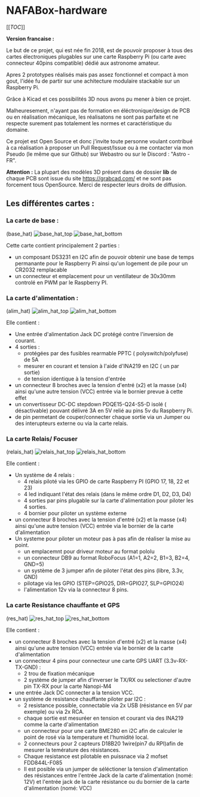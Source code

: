 # NAFABox-hardware   

[[_TOC_]]

__Version francaise :__    


Le but de ce projet, qui est née fin 2018, est de pouvoir proposer à tous des cartes électroniques plugables sur une carte Raspberry Pi (ou carte avec connecteur 40pins compatible) dédié aux astronome amateur.

Apres 2 prototypes réalisés mais pas assez fonctionnel et compact à mon gout, l'idée fu de partir sur une achitecture modulaire stackable sur un Raspberry Pi.

Grâce à Kicad et ces possibilités 3D nous avons pu mener à bien ce projet.

Malheuresement, n'ayant pas de formation en éléctronique/design de PCB ou en réalisation mécanique, les réalisatons ne sont pas parfaite et ne respecte surement pas totalement les normes et caractéristique du domaine.

Ce projet est Open Source et donc j'invite toute personne voulant contribué à ca réalisation à proposer un Pull Request/Issue ou à me contacter via mon Pseudo (le même que sur Github) sur Webastro ou sur le Discord : "Astro - FR".

__Attention :__ La plupart des modèles 3D présent dans de dossier __lib__ de chaque PCB sont issue du site https://grabcad.com/ et ne sont pas forcement tous OpenSource. Merci de respecter leurs droits de diffusion.

## Les différentes cartes :

### La carte de base :
(base_hat)
![base_hat_top](https://github.com/dragonlost/NAFABox-hardware/raw/master/Doc/picture/base_hat_top.jpg) 
![base_hat_bottom](https://github.com/dragonlost/NAFABox-hardware/raw/master/Doc/picture/base_hat_bottom.jpg) 

Cette carte contient principalement 2 parties : 
- un composant DS3231 en I2C afin de pouvoir obtenir une base de temps permanante pour le Raspberry Pi ainsi qu'un logement de pile pour un CR2032 remplacable
- un connecteur et emplacement pour un ventillateur de 30x30mm controlé en PWM par le Raspberry PI.  

### La carte d'alimentation :
(alim_hat)
![alim_hat_top](https://github.com/dragonlost/NAFABox-hardware/raw/master/Doc/picture/alim_hat_top.jpg) 
![alim_hat_bottom](https://github.com/dragonlost/NAFABox-hardware/raw/master/Doc/picture/alim_hat_bottom.jpg) 

Elle contient :
- Une entrée d'alimentation Jack DC protégé contre l'inversion de courant.
- 4 sorties :
	- protégées par des fusibles rearmable PPTC ( polyswitch/polyfuse) de 5A
	- mesurer en courant et tension à l'aide d'INA219 en I2C ( un par sortie)
	- de tension identique à la tension d'entrée
- un connecteur 8 broches avec la tension d'entré (x2) et la masse (x4) ainsi qu'une autre tension (VCC) entrée via le bornier prevue à cette effet
- un convertisseur DC-DC stepdown PDQE15-Q24-S5-D isolé ( désactivable) pouvant délivré 3A en 5V relié au pins 5v du Raspberry Pi.
- de pin permetant de couper/connecter chaque sortie via un Jumper ou des interupteurs externe ou via la carte relais.

### La carte Relais/ Focuser
(relais_hat)
![relais_hat_top](https://github.com/dragonlost/NAFABox-hardware/raw/master/Doc/picture/relais_hat_top.jpg) 
![relais_hat_bottom](https://github.com/dragonlost/NAFABox-hardware/raw/master/Doc/picture/relais_hat_bottom.jpg) 

Elle contient :
- Un système de 4 relais :
	- 4 relais piloté via les GPIO de carte Raspberry PI (GPIO 17, 18, 22 et 23)
	- 4 led indiquant l'état des relais (dans le même ordre D1, D2, D3, D4)
	- 4 sorties par pins plugable sur la carte d'alimentation pour piloter les 4 sorties.
	- 4 bornier pour piloter un système externe
- un connecteur 8 broches avec la tension d'entré (x2) et la masse (x4) ainsi qu'une autre tension (VCC) entrée via le bornier de la carte d'alimentation
- Un systeme pour piloter un moteur pas à pas afin de réaliser la mise au point.
	- un emplacemnt pour driveur moteur au format pololu
	- un connecteur DB9 au format RoboFocus (A1=1, A2=2, B1=3, B2=4, GND=5)
	- un système de 3 jumper afin de piloter l'état des pins (libre, 3.3v, GND)
	- pilotage via les GPIO (STEP=GPIO25, DIR=GPIO27, SLP=GPIO24)
	- l'alimentation 12v via la connecteur 8 pins.

### La carte Resistance chauffante et GPS
(res_hat)
![res_hat_top](https://github.com/dragonlost/NAFABox-hardware/raw/master/Doc/picture/res_hat_top.jpg) 
![res_hat_bottom](https://github.com/dragonlost/NAFABox-hardware/raw/master/Doc/picture/res_hat_bottom.jpg) 

Elle contient :
- un connecteur 8 broches avec la tension d'entré (x2) et la masse (x4) ainsi qu'une autre tension (VCC) entrée via le bornier de la carte d'alimentation
- un connecteur 4 pins pour connecteur une carte GPS UART (3.3v-RX-TX-GND) :
	- 2 trou de fixation mécanique
	- 2 système de jumper afin d'inverser le TX/RX ou selectioner d'autre pin TX-RX pour la carte Nanopi-M4 
- une entrée Jack DC connecter a la tension VCC.
- un système de resistance chauffante piloter par I2C :
	- 2 resistance possible, connectable via 2x USB (résistance en 5V par exemple) ou via 2x RCA.
	- chaque sortie est mesuréer en tension et courant via des INA219 comme la carte d'alimentation
	- un connecteur pour une carte BME280 en i2C afin de calculer le point de rosé via la temperature et l'humidité local.
	- 2 connecteurs pour 2 capteurs D18B20 1wire(pin7 du RPI)afin de mesurer la temérature des résistances.
	- Chaque resistance est pilotable en puissnace via 2 mofset FDD844L-F085
	- Il est posible via un jumper de séléctioner la tension d'alimentation des résistances entre l'entrée Jack de la carte d'alimentation (nomé: 12V) et l'entrée jack de la carte résistance ou du bornier de la carte d'alimentation (nomé: VCC)

